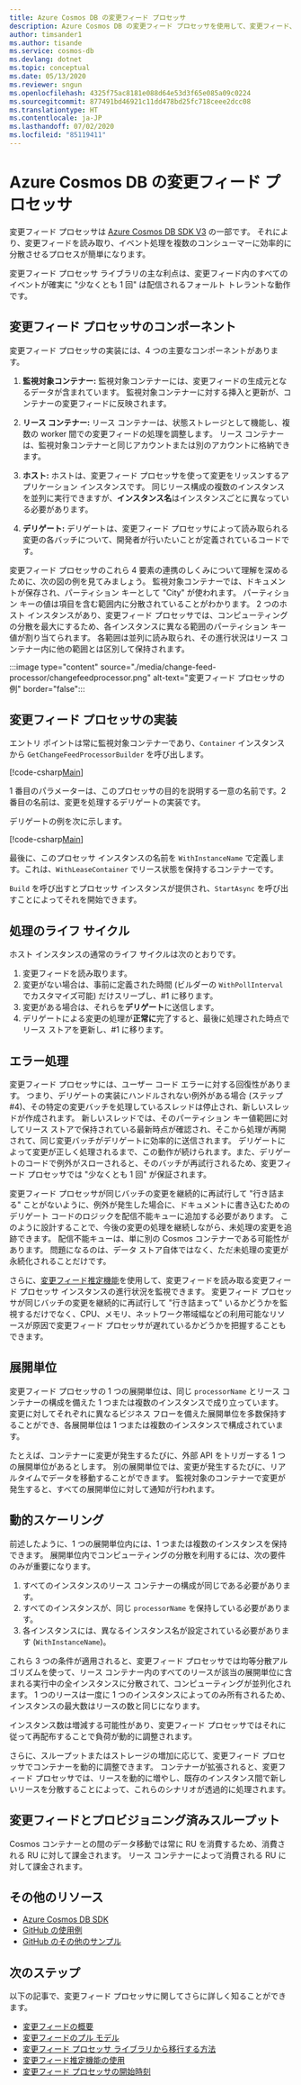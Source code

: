 ```yaml
---
title: Azure Cosmos DB の変更フィード プロセッサ
description: Azure Cosmos DB の変更フィード プロセッサを使用して、変更フィード、変更フィード プロセッサのコンポーネントを読み取る方法について説明します。
author: timsander1
ms.author: tisande
ms.service: cosmos-db
ms.devlang: dotnet
ms.topic: conceptual
ms.date: 05/13/2020
ms.reviewer: sngun
ms.openlocfilehash: 4325f75ac8181e088d64e53d3f65e085a09c0224
ms.sourcegitcommit: 877491bd46921c11dd478bd25fc718ceee2dcc08
ms.translationtype: HT
ms.contentlocale: ja-JP
ms.lasthandoff: 07/02/2020
ms.locfileid: "85119411"
---
```

# <a name="change-feed-processor-in-azure-cosmos-db"></a>Azure Cosmos DB の変更フィード プロセッサ

変更フィード プロセッサは [Azure Cosmos DB SDK V3](https://github.com/Azure/azure-cosmos-dotnet-v3) の一部です。 それにより、変更フィードを読み取り、イベント処理を複数のコンシューマーに効率的に分散させるプロセスが簡単になります。

変更フィード プロセッサ ライブラリの主な利点は、変更フィード内のすべてのイベントが確実に "少なくとも 1 回" は配信されるフォールト トレラントな動作です。

## <a name="components-of-the-change-feed-processor"></a>変更フィード プロセッサのコンポーネント

変更フィード プロセッサの実装には、4 つの主要なコンポーネントがあります。

1. **監視対象コンテナー:** 監視対象コンテナーには、変更フィードの生成元となるデータが含まれています。 監視対象コンテナーに対する挿入と更新が、コンテナーの変更フィードに反映されます。

1. **リース コンテナー:** リース コンテナーは、状態ストレージとして機能し、複数の worker 間での変更フィードの処理を調整します。 リース コンテナーは、監視対象コンテナーと同じアカウントまたは別のアカウントに格納できます。

1. **ホスト:** ホストは、変更フィード プロセッサを使って変更をリッスンするアプリケーション インスタンスです。 同じリース構成の複数のインスタンスを並列に実行できますが、**インスタンス名**はインスタンスごとに異なっている必要があります。

1. **デリゲート:** デリゲートは、変更フィード プロセッサによって読み取られる変更の各バッチについて、開発者が行いたいことが定義されているコードです。 

変更フィード プロセッサのこれら 4 要素の連携のしくみについて理解を深めるために、次の図の例を見てみましょう。 監視対象コンテナーでは、ドキュメントが保存され、パーティション キーとして "City" が使われます。 パーティション キーの値は項目を含む範囲内に分散されていることがわかります。 2 つのホスト インスタンスがあり、変更フィード プロセッサでは、コンピューティングの分散を最大にするため、各インスタンスに異なる範囲のパーティション キー値が割り当てられます。 各範囲は並列に読み取られ、その進行状況はリース コンテナー内に他の範囲とは区別して保持されます。

:::image type="content" source="./media/change-feed-processor/changefeedprocessor.png" alt-text="変更フィード プロセッサの例" border="false":::

## <a name="implementing-the-change-feed-processor"></a>変更フィード プロセッサの実装

エントリ ポイントは常に監視対象コンテナーであり、`Container` インスタンスから `GetChangeFeedProcessorBuilder` を呼び出します。

[!code-csharp[Main](~/samples-cosmosdb-dotnet-change-feed-processor/src/Program.cs?name=DefineProcessor)]

1 番目のパラメーターは、このプロセッサの目的を説明する一意の名前です。2番目の名前は、変更を処理するデリゲートの実装です。 

デリゲートの例を次に示します。


[!code-csharp[Main](~/samples-cosmosdb-dotnet-change-feed-processor/src/Program.cs?name=Delegate)]

最後に、このプロセッサ インスタンスの名前を `WithInstanceName` で定義します。これは、`WithLeaseContainer` でリース状態を保持するコンテナーです。

`Build` を呼び出すとプロセッサ インスタンスが提供され、`StartAsync` を呼び出すことによってそれを開始できます。

## <a name="processing-life-cycle"></a>処理のライフ サイクル

ホスト インスタンスの通常のライフ サイクルは次のとおりです。

1. 変更フィードを読み取ります。
1. 変更がない場合は、事前に定義された時間 (ビルダーの `WithPollInterval` でカスタマイズ可能) だけスリープし、#1 に移ります。
1. 変更がある場合は、それらを**デリゲート**に送信します。
1. デリゲートによる変更の処理が**正常に**完了すると、最後に処理された時点でリース ストアを更新し、#1 に移ります。

## <a name="error-handling"></a>エラー処理

変更フィード プロセッサには、ユーザー コード エラーに対する回復性があります。 つまり、デリゲートの実装にハンドルされない例外がある場合 (ステップ #4)、その特定の変更バッチを処理しているスレッドは停止され、新しいスレッドが作成されます。 新しいスレッドでは、そのパーティション キー値範囲に対してリース ストアで保持されている最新時点が確認され、そこから処理が再開されて、同じ変更バッチがデリゲートに効率的に送信されます。 デリゲートによって変更が正しく処理されるまで、この動作が続けられます。また、デリゲートのコードで例外がスローされると、そのバッチが再試行されるため、変更フィード プロセッサでは "少なくとも 1 回" が保証されます。

変更フィード プロセッサが同じバッチの変更を継続的に再試行して "行き詰まる" ことがないように、例外が発生した場合に、ドキュメントに書き込むためのデリゲート コードのロジックを配信不能キューに追加する必要があります。 このように設計することで、今後の変更の処理を継続しながら、未処理の変更を追跡できます。 配信不能キューは、単に別の Cosmos コンテナーである可能性があります。 問題になるのは、データ ストア自体ではなく、ただ未処理の変更が永続化されることだけです。

さらに、[変更フィード推定機能](how-to-use-change-feed-estimator.md)を使用して、変更フィードを読み取る変更フィード プロセッサ インスタンスの進行状況を監視できます。 変更フィード プロセッサが同じバッチの変更を継続的に再試行して "行き詰まって" いるかどうかを監視するだけでなく、CPU、メモリ、ネットワーク帯域幅などの利用可能なリソースが原因で変更フィード プロセッサが遅れているかどうかを把握することもできます。

## <a name="deployment-unit"></a>展開単位

変更フィード プロセッサの 1 つの展開単位は、同じ `processorName` とリース コンテナーの構成を備えた 1 つまたは複数のインスタンスで成り立っています。 変更に対してそれぞれに異なるビジネス フローを備えた展開単位を多数保持することができ、各展開単位は 1 つまたは複数のインスタンスで構成されています。 

たとえば、コンテナーに変更が発生するたびに、外部 API をトリガーする 1 つの展開単位があるとします。 別の展開単位では、変更が発生するたびに、リアルタイムでデータを移動することができます。 監視対象のコンテナーで変更が発生すると、すべての展開単位に対して通知が行われます。

## <a name="dynamic-scaling"></a>動的スケーリング

前述したように、1 つの展開単位内には、1 つまたは複数のインスタンスを保持できます。 展開単位内でコンピューティングの分散を利用するには、次の要件のみが重要になります。

1. すべてのインスタンスのリース コンテナーの構成が同じである必要があります。
1. すべてのインスタンスが、同じ `processorName` を保持している必要があります。
1. 各インスタンスには、異なるインスタンス名が設定されている必要があります (`WithInstanceName`)。

これら 3 つの条件が適用されると、変更フィード プロセッサでは均等分散アルゴリズムを使って、リース コンテナー内のすべてのリースが該当の展開単位に含まれる実行中の全インスタンスに分散されて、コンピューティングが並列化されます。 1 つのリースは一度に 1 つのインスタンスによってのみ所有されるため、インスタンスの最大数はリースの数と同じになります。

インスタンス数は増減する可能性があり、変更フィード プロセッサではそれに従って再配布することで負荷が動的に調整されます。

さらに、スループットまたはストレージの増加に応じて、変更フィード プロセッサでコンテナーを動的に調整できます。 コンテナーが拡張されると、変更フィード プロセッサでは、リースを動的に増やし、既存のインスタンス間で新しいリースを分散することによって、これらのシナリオが透過的に処理されます。

## <a name="change-feed-and-provisioned-throughput"></a>変更フィードとプロビジョニング済みスループット

Cosmos コンテナーとの間のデータ移動では常に RU を消費するため、消費される RU に対して課金されます。 リース コンテナーによって消費される RU に対して課金されます。

## <a name="additional-resources"></a>その他のリソース

* [Azure Cosmos DB SDK](sql-api-sdk-dotnet.md)
* [GitHub の使用例](https://github.com/Azure/azure-cosmos-dotnet-v3/tree/master/Microsoft.Azure.Cosmos.Samples/Usage/ChangeFeed)
* [GitHub のその他のサンプル](https://github.com/Azure-Samples/cosmos-dotnet-change-feed-processor)

## <a name="next-steps"></a>次のステップ

以下の記事で、変更フィード プロセッサに関してさらに詳しく知ることができます。

* [変更フィードの概要](change-feed.md)
* [変更フィードのプル モデル](change-feed-pull-model.md)
* [変更フィード プロセッサ ライブラリから移行する方法](how-to-migrate-from-change-feed-library.md)
* [変更フィード推定機能の使用](how-to-use-change-feed-estimator.md)
* [変更フィード プロセッサの開始時刻](how-to-configure-change-feed-start-time.md)
